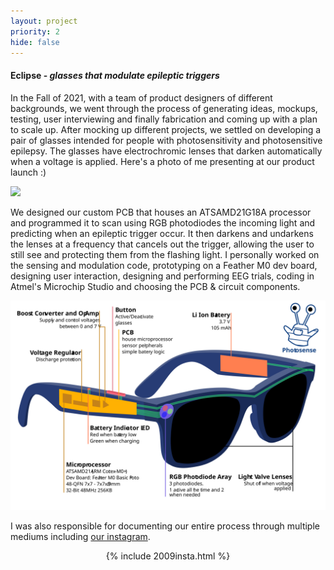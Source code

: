 ```yaml
---
layout: project
priority: 2
hide: false
---
```

#### Eclipse - _glasses that modulate epileptic triggers_

In the Fall of 2021, with a team of product designers of different backgrounds, we went through the
process of generating ideas, mockups, testing, user interviewing and finally fabrication and coming
up with a plan to scale up. After mocking up different projects, we settled on developing a pair of
glasses intended for people with photosensitivity and photosensitive epilepsy. The glasses have
electrochromic lenses that darken automatically when a voltage is applied. Here's a photo of me
presenting at our product launch :)

<img src="resources/2009prodlaunchphoto.JPG" class="innerphoto" loading="lazy"/>

We designed our custom PCB that houses an ATSAMD21G18A processor and programmed it to scan using RGB
photodiodes the incoming light and predicting when an epileptic trigger occur.
It then darkens and undarkens the lenses at a frequency that cancels out the trigger, allowing the user
to still see and protecting them from the flashing light. I personally worked on
the sensing and modulation code, prototyping on a Feather M0 dev board, designing user interaction, designing and performing EEG trials, coding in Atmel's Microchip Studio and choosing the PCB & circuit components.

<img src="resources/2009glasses.svg" class="innerphoto" loading="lazy"/>

I was also responsible for documenting our entire process through multiple mediums including [our
instagram](https://www.instagram.com/2.009blue/).
<div style="text-align: center; margin-top: -5px 0">
{% include 2009insta.html %}
